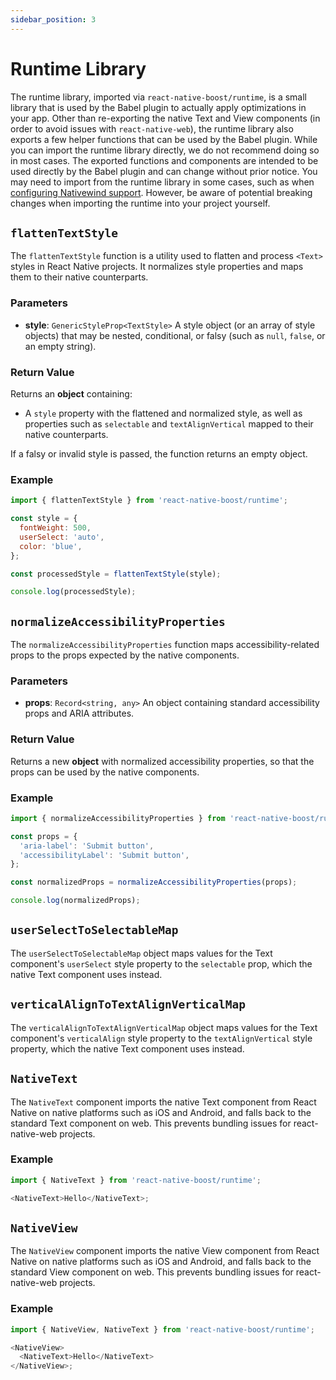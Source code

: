```yaml
---
sidebar_position: 3
---
```


# Runtime Library

The runtime library, imported via `react-native-boost/runtime`, is a small library that is used by the Babel plugin to actually apply optimizations in your app. Other than re-exporting the native Text and View components (in order to avoid issues with `react-native-web`), the runtime library also exports a few helper functions that can be used by the Babel plugin. While you can import the runtime library directly, we do not recommend doing so in most cases. The exported functions and components are intended to be used directly by the Babel plugin and can change without prior notice. You may need to import from the runtime library in some cases, such as when [configuring Nativewind support](../configuration/nativewind.md). However, be aware of potential breaking changes when importing the runtime into your project yourself.

## `flattenTextStyle`

The `flattenTextStyle` function is a utility used to flatten and process `<Text>` styles in React Native projects. It normalizes style properties and maps them to their native counterparts.

### Parameters

- **style**: `GenericStyleProp<TextStyle>`
  A style object (or an array of style objects) that may be nested, conditional, or falsy (such as `null`, `false`, or an empty string).

### Return Value

Returns an **object** containing:

- A `style` property with the flattened and normalized style, as well as properties such as `selectable` and `textAlignVertical` mapped to their native counterparts.

If a falsy or invalid style is passed, the function returns an empty object.

### Example

```javascript
import { flattenTextStyle } from 'react-native-boost/runtime';

const style = {
  fontWeight: 500,
  userSelect: 'auto',
  color: 'blue',
};

const processedStyle = flattenTextStyle(style);

console.log(processedStyle);
```

## `normalizeAccessibilityProperties`

The `normalizeAccessibilityProperties` function maps accessibility-related props to the props expected by the native components.

### Parameters

- **props**: `Record<string, any>`
  An object containing standard accessibility props and ARIA attributes.

### Return Value

Returns a new **object** with normalized accessibility properties, so that the props can be used by the native components.

### Example

```javascript
import { normalizeAccessibilityProperties } from 'react-native-boost/runtime';

const props = {
  'aria-label': 'Submit button',
  'accessibilityLabel': 'Submit button',
};

const normalizedProps = normalizeAccessibilityProperties(props);

console.log(normalizedProps);
```

## `userSelectToSelectableMap`

The `userSelectToSelectableMap` object maps values for the Text component's `userSelect` style property to the `selectable` prop, which the native Text component uses instead.

## `verticalAlignToTextAlignVerticalMap`

The `verticalAlignToTextAlignVerticalMap` object maps values for the Text component's `verticalAlign` style property to the `textAlignVertical` style property, which the native Text component uses instead.

## `NativeText`

The `NativeText` component imports the native Text component from React Native on native platforms such as iOS and Android, and falls back to the standard Text component on web. This prevents bundling issues for react-native-web projects.

### Example

```javascript
import { NativeText } from 'react-native-boost/runtime';

<NativeText>Hello</NativeText>;
```

## `NativeView`

The `NativeView` component imports the native View component from React Native on native platforms such as iOS and Android, and falls back to the standard View component on web. This prevents bundling issues for react-native-web projects.

### Example

```javascript
import { NativeView, NativeText } from 'react-native-boost/runtime';

<NativeView>
  <NativeText>Hello</NativeText>
</NativeView>;
```

